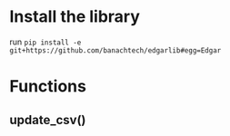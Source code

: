 # Install the library
run `pip install -e git+https://github.com/banachtech/edgarlib#egg=Edgar`

# Functions
## update_csv()